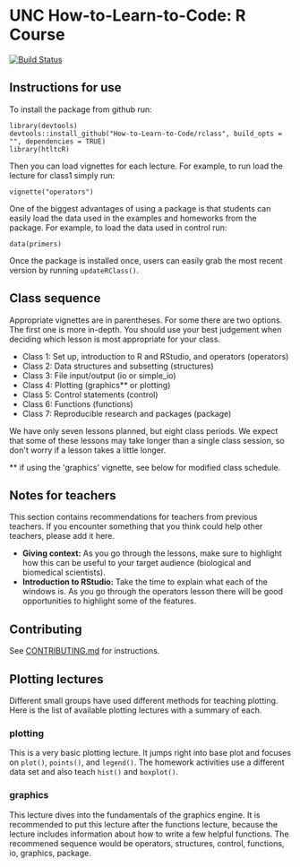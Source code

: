 # UNC How-to-Learn-to-Code: R Course

[![Build Status](https://travis-ci.org/How-to-Learn-to-Code/rclass.svg?branch=master)](https://travis-ci.org/How-to-Learn-to-Code/rclass)

## Instructions for use

To install the package from github run:

```
library(devtools)
devtools::install_github("How-to-Learn-to-Code/rclass", build_opts = "", dependencies = TRUE)
library(htltcR)
```
Then you can load vignettes for each lecture. For example, to run load the lecture for class1 simply run:

```
vignette("operators")
```
One of the biggest advantages of using a package is that students can easily load the data used in the examples and homeworks from the package. For example, to load the data used in control run: 
```
data(primers)
```

Once the package is installed once, users can easily grab the most recent version by running `updateRClass()`.

## Class sequence
Appropriate vignettes are in parentheses. For some there are two options. The first one is more in-depth. You should use your best judgement when deciding which lesson is most appropriate for your class. 
* Class 1: Set up, introduction to R and RStudio, and operators (operators)
* Class 2: Data structures and subsetting (structures)
* Class 3: File input/output (io or simple_io)
* Class 4: Plotting (graphics** or plotting)
* Class 5: Control statements (control)
* Class 6: Functions (functions)
* Class 7: Reproducible research and packages (package)

We have only seven lessons planned, but eight class periods. We expect that some of these lessons may take longer than a single class session, so don't worry if a lesson takes a little longer.

** if using the 'graphics' vignette, see below for modified class schedule. 

## Notes for teachers
This section contains recommendations for teachers from previous teachers. If you encounter something that you think could help other teachers, please add it here.

* **Giving context:** As you go through the lessons, make sure to highlight how this can be useful to your target audience (biological and biomedical scientists). 
* **Introduction to RStudio:** Take the time to explain what each of the windows is. As you go through the operators lesson there will be good opportunities to highlight some of the features.

## Contributing

See [CONTRIBUTING.md](CONTRIBUTING.md) for instructions.

## Plotting lectures
Different small groups have used different methods for teaching plotting. Here is the list of available plotting lectures with a summary of each. 

### plotting
This is a very basic plotting lecture. It jumps right into base plot and focuses on `plot()`, `points()`, and `legend()`. The homework activities use a different data set and also teach `hist()` and `boxplot()`. 

### graphics
This lecture dives into the fundamentals of the graphics engine. It is recommended to put this lecture after the functions lecture, because the lecture includes information about how to write a few helpful functions. The recommened sequence would be operators, structures, control, functions, io, graphics, package.
